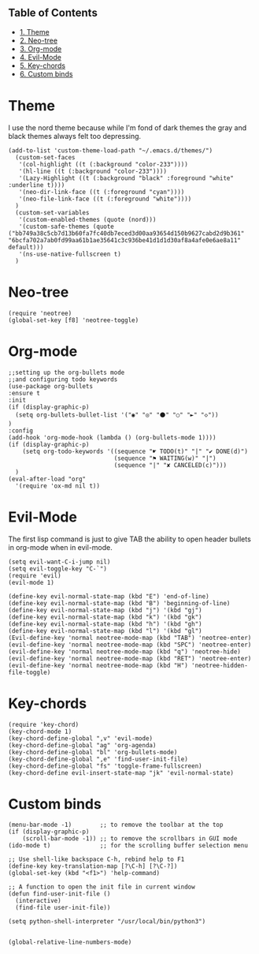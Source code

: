 <div id="table-of-contents">
<h2>Table of Contents</h2>
<div id="text-table-of-contents">
<ul>
<li><a href="#sec-1">1. Theme</a></li>
<li><a href="#sec-2">2. Neo-tree</a></li>
<li><a href="#sec-3">3. Org-mode</a></li>
<li><a href="#sec-4">4. Evil-Mode</a></li>
<li><a href="#sec-5">5. Key-chords</a></li>
<li><a href="#sec-6">6. Custom binds</a></li>
</ul>
</div>
</div>


# Theme<a id="sec-1" name="sec-1"></a>

I use the nord theme because while I'm fond of dark themes the gray and black themes always felt too depressing.

    (add-to-list 'custom-theme-load-path "~/.emacs.d/themes/") 
      (custom-set-faces
       '(col-highlight ((t (:background "color-233"))))
       '(hl-line ((t (:background "color-233"))))
       '(Lazy-Highlight ((t (:background "black" :foreground "white" :underline t))))
       '(neo-dir-link-face ((t (:foreground "cyan"))))
       '(neo-file-link-face ((t (:foreground "white"))))
      )
      (custom-set-variables
       '(custom-enabled-themes (quote (nord)))
       '(custom-safe-themes (quote ("bb749a38c5cb7d13b60fa7fc40db7eced3d00aa93654d150b9627cabd2d9b361" "6bcfa702a7ab0fd99aa61b1ae35641c3c936be41d1d1d30af8a4afe0e6ae8a11" default)))
       '(ns-use-native-fullscreen t)
      )

# Neo-tree<a id="sec-2" name="sec-2"></a>

    (require 'neotree)
    (global-set-key [f8] 'neotree-toggle)

# Org-mode<a id="sec-3" name="sec-3"></a>

    ;;setting up the org-bullets mode
    ;;and configuring todo keywords
    (use-package org-bullets
    :ensure t
    :init
    (if (display-graphic-p)
      (setq org-bullets-bullet-list '("◉" "◎" "⚫" "○" "►" "◇"))
    )
    :config
    (add-hook 'org-mode-hook (lambda () (org-bullets-mode 1))))
    (if (display-graphic-p)
        (setq org-todo-keywords '((sequence "☛ TODO(t)" "|" "✔ DONE(d)")
                                  (sequence "⚑ WAITING(w)" "|")
                                  (sequence "|" "✘ CANCELED(c)")))
      )
    (eval-after-load "org"
      '(require 'ox-md nil t))

# Evil-Mode<a id="sec-4" name="sec-4"></a>

The first lisp command is just to give TAB the ability to open header bullets in org-mode when in evil-mode.

    (setq evil-want-C-i-jump nil)
    (setq evil-toggle-key "C-`")
    (require 'evil)
    (evil-mode 1)
    
    (define-key evil-normal-state-map (kbd "E") 'end-of-line)
    (define-key evil-normal-state-map (kbd "B") 'beginning-of-line)
    (define-key evil-normal-state-map (kbd "j") '(kbd "gj")
    (define-key evil-normal-state-map (kbd "k") '(kbd "gk")
    (define-key evil-normal-state-map (kbd "h") '(kbd "gh")
    (define-key evil-normal-state-map (kbd "l") '(kbd "gl")
    (Evil-define-key 'normal neotree-mode-map (kbd "TAB") 'neotree-enter)
    (evil-define-key 'normal neotree-mode-map (kbd "SPC") 'neotree-enter)
    (evil-define-key 'normal neotree-mode-map (kbd "q") 'neotree-hide)
    (evil-define-key 'normal neotree-mode-map (kbd "RET") 'neotree-enter)
    (evil-define-key 'normal neotree-mode-map (kbd "H") 'neotree-hidden-file-toggle)

# Key-chords<a id="sec-5" name="sec-5"></a>

    (require 'key-chord)
    (key-chord-mode 1)
    (key-chord-define-global ",v" 'evil-mode)
    (key-chord-define-global "ag" 'org-agenda)
    (key-chord-define-global "bl" 'org-bullets-mode)
    (key-chord-define-global ",e" 'find-user-init-file)
    (key-chord-define-global "fs" 'toggle-frame-fullscreen)
    (key-chord-define evil-insert-state-map "jk" 'evil-normal-state)

# Custom binds<a id="sec-6" name="sec-6"></a>

    (menu-bar-mode -1)        ;; to remove the toolbar at the top
    (if (display-graphic-p)
        (scroll-bar-mode -1)) ;; to remove the scrollbars in GUI mode
    (ido-mode t)              ;; for the scrolling buffer selection menu
    
    ;; Use shell-like backspace C-h, rebind help to F1
    (define-key key-translation-map [?\C-h] [?\C-?])
    (global-set-key (kbd "<f1>") 'help-command)
    
    ;; A function to open the init file in current window
    (defun find-user-init-file ()
      (interactive)
      (find-file user-init-file))
    
    (setq python-shell-interpreter "/usr/local/bin/python3")
    
    
    (global-relative-line-numbers-mode)